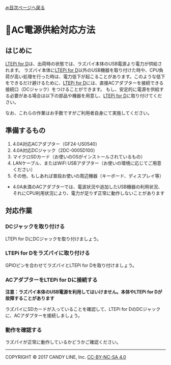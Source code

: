 [🔙目次ページへ戻る](README.md)

# 📌AC電源供給対応方法

## はじめに

[LTEPi for D](https://www.candy-line.io/製品一覧/ltepi-for-d/)は、出荷時の状態では、ラズパイ本体のUSB電源より電力が供給されます。
ラズパイ本体に[LTEPi for D](https://www.candy-line.io/製品一覧/ltepi-for-d/)以外のUSB機器を取り付けた時や、CPU負荷が高い処理を行った時は、電力低下が起こることがあります。このような低下をできるだけ避けるために、[LTEPi for D](https://www.candy-line.io/製品一覧/ltepi-for-d/)には、直接ACアダプターを接続できる接続口（DCジャック）をつけることができます。
もし、安定的に電源を供給する必要がある場合は以下の部品や機器を用意し、[LTEPi for D](https://www.candy-line.io/製品一覧/ltepi-for-d/)に取り付けてください。

なお、これらの作業はお手数ですがご利用者自身にて実施してください。

## 準備するもの

1. 4.0A対応ACアダプター（GF24-US0540）
1. 4.0A対応DCジャック（2DC-0005D100）
1. マイクロSDカード（お使いのOSがインストールされているもの）
1. LANケーブル、またはWiFi USBアダプター（お使いの環境に応じてご用意ください）
1. その他、もしあれば普段お使いの周辺機器（キーボード、ディスプレイ等）

* 4.0A未満のACアダプターでは、電波状況や追加したUSB機器の利用状況、それにCPU利用状況により、電力が足りず正常に動作しないことがあります

## 対応作業

### DCジャックを取り付ける

LTEPi for DにDCジャックを取り付けましょう。

### LTEPi for Dをラズパイに取り付ける

GPIOピンを合わせてラズパイとLTEPi for Dを取り付けましょう。

### ACアダプターをLTEPi for Dに接続する

**注意：ラズパイ本体のUSB電源を利用してはいけません。本体やLTEPi for Dが故障することがあります**

ラズパイにSDカードが入っていることを確認して、LTEPi for DのDCジャックに、ACアダプターを接続しましょう。

### 動作を確認する

ラズパイが正常に動作しているかどうかご確認ください。

---
COPYRIGHT © 2017 CANDY LINE, Inc. [CC-BY-NC-SA 4.0](https://creativecommons.org/licenses/by-nc-sa/4.0/)
